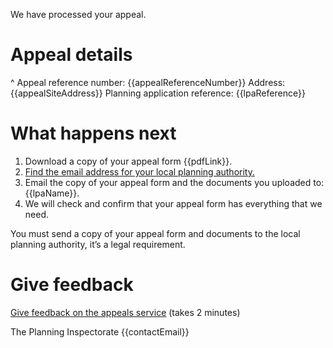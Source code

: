 We have processed your appeal.

# Appeal details

^ Appeal reference number: {{appealReferenceNumber}}
Address: {{appealSiteAddress}}
Planning application reference: {{lpaReference}}

# What happens next

1. Download a copy of your appeal form {{pdfLink}}.
2. [Find the email address for your local planning authority.](https://www.gov.uk/government/publications/sending-a-copy-of-the-appeal-form-to-the-council/sending-a-copy-to-the-council)
3. Email the copy of your appeal form and the documents you uploaded to: {{lpaName}}.
4. We will check and confirm that your appeal form has everything that we need.

You must send a copy of your appeal form and documents to the local planning authority, it’s a legal requirement.

# Give feedback

[Give feedback on the appeals service]({{feedbackUrl}}) (takes 2 minutes)

The Planning Inspectorate
{{contactEmail}}
